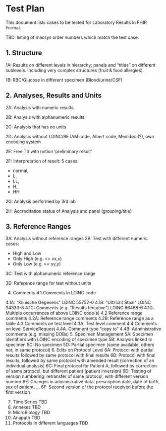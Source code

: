 # Test Plan

This document lists cases to be tested for Laboratory Results in FHIR Format.   

TBD: listing of macsys order numbers which match the test case.

## 1.	Structure

1A: Results on different levels in hierarchy; panels and “titles” on different sublevels.  Including very complex structures (fruit & food allergies).

1B: RBC/Glucose in different specimen (Blood/urine/CSF)

## 2.	Analyses, Results and Units

2A: Analysis with numeric results

2B: Analysis with alphanumeric results

2C: Analysis that has no units

2D: Analysis without LOINC/RETAM code, Albert code, Medidoc (?), own encoding system

2E: Free T3 with notion ‘preliminary result’

2F: Interpretation of result: 5 cases: 
-	normal, 
-	L, 
-	LL, 
-	H,
-	HH

2G: Analysis performed by 3rd lab

2H: Accreditation status of Analysis and panel (grouping/title)

## 3.	Reference Ranges

3A: Analysis without reference ranges
3B: Test with different numeric cases:
-	High and Low
-	Only High (e.g. <= xx,x)
-	Only Low (e.g. >= yy,y)

3C: Test with alphanumeric reference range

3D: Reference range for test without units


4.	Comments
4.1	Comments in LOINC code

4.1A: “Klinische Gegevens” LOINC 55752-0
4.1B: “Uitzicht Staal” LOINC  94330-8
4.1C: Comments (e.g. “Results tentative”) LOINC 86468-6	
4.1D: Multiple occurrences of above LOINC code(s)
4.2 Reference range comments
4.2A: Reference range comments
4.2B: Reference range as a table
4.3 Comments on test level
4.3A: Test level comment
4.4 Comments on level ServiceRequest
4.4A. Comment type “copy to” 
4.4B: Administrative comments (e.g. missing DOBs)
5.	Specimen Management
5A: Specimen identifiers with LOINC encoding of specimen type
5B: Analysis linked to specimen
5C: No specimen
5D: Partial specimen (some available, others not, in same protocol)
6.	Edits on Protocol Level
6A: Protocol with partial results followed by same protocol with final results
6B: Protocol with final results, followed by same protocol with amended result (correction of an individual analysis)
6C: Final protocol for Patient A, followed by correction of same protocol, but different patient (patient inversion)
6D: Testing of version numbering: retransfer of same protocol, with different version number
6E:  Changes in administrative data: prescription date, date of birth, sex of patient, …
6F:   Second version of the protocol received before the first version
 
7.	Time Series
TBD
8.	Annexes
TBD
9.	MicroBiology
TBD
10.	Anapath
TBD
11.	Protocols in different languages
TBD
